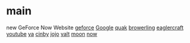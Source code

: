 # main
new
GeForce Now Website
<a href="https://play.geforcenow.com/mall/">geforce</a>
<a href="https://www.google.com">Google</a>
<a href="https://quackprep.org">quak</a>
<a href="https://browserling.com">browerling</a>
<a href="https://eaglercraft.com/">eaglercraft</a>
<a href="https://www.youtube.com/">youtube</a>
<a href="https://fmhy.net/videopiracyguide">ya</a>
<a href="https://www.cineby.app/">cinby</a>
<a href="https://mangahaven.net/read/jojo-no-kimyou-na-bouken-steel-ball-runn.oxoo4/en/1793931?number=2">jojo</a>
<a href="https://chatgpt.com/?openaicom-did=6bb86531-78c2-4bc9-9789-1e8313b00f4a&openaicom_referred=true"></a>
<a href="https://endis.org/">valt</a>
<a href="https://web.cloudmoonapp.com/">moon</a>
<a href="https://now.gg/">now</a>
